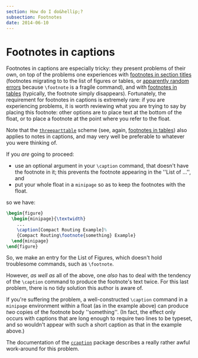 ```yaml
---
section: How do I do&hellip;?
subsection: Footnotes
date: 2014-06-10
---
```


# Footnotes in captions

Footnotes in captions are especially tricky: they present problems of
their own, on top of the problems one experiences with
[footnotes in section titles](FAQ-ftnsect.md) (footnotes migrating to
to the list of figures or tables, or 
[apparently random errors](FAQ-extrabrace.md) because
`\footnote` is a fragile command), and with 
[footnotes in tables](FAQ-footintab.md) (typically, the footnote
simply disappears).  Fortunately, the requirement for footnotes in
captions is extremely rare: if you are experiencing problems, it is
worth reviewing what you are trying to say by placing this footnote:
other options are to place text at the bottom of the float, or to
place a footnote at the point where you refer to the float.

Note that the [`threeparttable`](https://ctan.org/pkg/threeparttable) scheme (see, again, 
[footnotes in tables](FAQ-footintab.md)) also applies
to notes in captions, and may very well be preferable to whatever you
were thinking of.

If you _are_ going to proceed:
  

-  use an optional argument in your `\caption` command, that
    doesn't have the footnote in it; this prevents the footnote
    appearing in the ''List of &hellip;'', and
-  put your whole float in a `minipage` so as to keep
    the footnotes with the float.

so we have:
```latex
\begin{figure}
  \begin{minipage}{\textwidth}
    ...
    \caption[Compact Routing Example]%
    {Compact Routing\footnote{something} Example}
  \end{minipage}
\end{figure}
```
So, we make an entry for the List of Figures, which doesn't hold
troublesome commands, such as `\footnote`.

However, _as well as_ all of the above, one _also_ has to
deal with the tendency of the `\caption` command to produce the
footnote's text twice.  For this last problem, there is no tidy
solution this author is aware of.

If you're suffering the problem, a well-constructed `\caption`
command in a `minipage` environment within a float (as
in the example above) can produce _two_ copies of the footnote
body ''something''. (In fact, the effect only occurs with captions that are
long enough to require two lines to be typeset, and so wouldn't appear
with such a short caption as that in the example above.)

The documentation of the [`ccaption`](https://ctan.org/pkg/ccaption) package describes a really
rather awful work-around for this problem.

